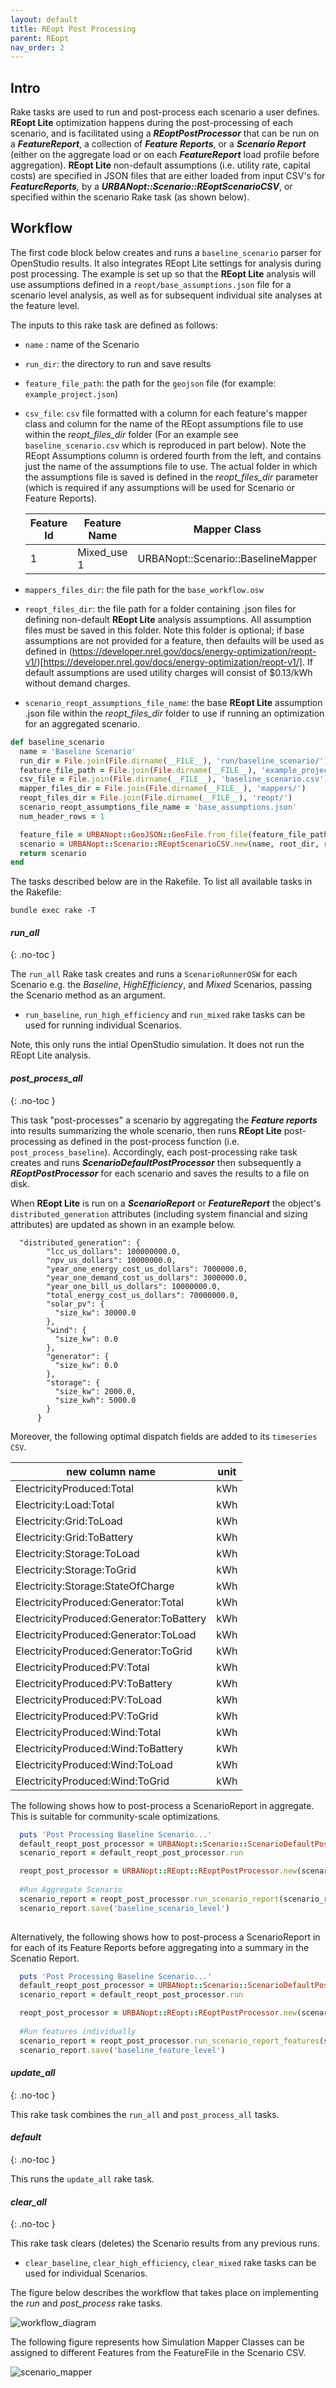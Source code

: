 ```yaml
---
layout: default
title: REopt Post Processing
parent: REopt
nav_order: 2
---
```

## Intro

Rake tasks are used to run and post-process each scenario a user defines. **REopt Lite** optimization happens during the post-processing of each scenario, and is facilitated using a _**REoptPostProcessor**_ that can be run on a _**FeatureReport**_, a collection of _**Feature Reports**_, or a _**Scenario Report**_ (either on the aggregate load or on each _**FeatureReport**_ load profile before aggregation). **REopt Lite** non-default assumptions (i.e. utility rate, capital costs) are specified in JSON files that are either loaded from input CSV's for _**FeatureReports**,_ by a  _**URBANopt::Scenario::REoptScenarioCSV**_, or specified within the scenario Rake task (as shown below). 

## Workflow

The first code block below creates and runs a `baseline_scenario` parser for OpenStudio results. It also integrates REopt Lite settings for analysis during post processing. The example is set up so that the **REopt Lite** analysis will use assumptions defined in a `reopt/base_assumptions.json` file for a scenario level analysis, as well as for subsequent individual site analyses at the feature level. 

The inputs to this rake task are defined as follows:

- `name` : name of the Scenario
- `run_dir`: the directory to run and save results
- `feature_file_path`: the  path for the `geojson` file (for example: `example_project.json`)
- `csv_file`: `csv` file formatted with a column for each feature's mapper class and column for the name of the REopt assumptions file to use within the _reopt_files_dir_ folder (For an example see `baseline_scenario.csv` which is reproduced in part below). Note the REopt Assumptions column is ordered fourth from the left, and contains just the name of the assumptions file to use. The actual folder in which the assumptions file is saved is defined in the _reopt_files_dir_ parameter (which is required if any assumptions will be used for Scenario or Feature Reports).

  | Feature Id | Feature Name | Mapper Class                       | REopt Assumptions     |
  |------------|--------------|------------------------------------|-----------------------| 
  | 1          | Mixed_use 1  | URBANopt::Scenario::BaselineMapper | base_assumptions.json | 

- `mappers_files_dir`: the file path for the `base_workflow.osw`
- `reopt_files_dir`: the file path for a folder containing .json files for defining non-default **REopt Lite** analysis assumptions. All assumption files must be saved in this folder. Note this folder is optional; if base assumptions are not provided for a feature, then defaults will be used as defined in (https://developer.nrel.gov/docs/energy-optimization/reopt-v1/)[https://developer.nrel.gov/docs/energy-optimization/reopt-v1/].  If default assumptions are used utility charges will consist of $0.13/kWh without demand charges.
- `scenario_reopt_assumptions_file_name`: the base **REopt Lite** assumption .json file within the _reopt_files_dir_ folder to use if running an optimization for an aggregated scenario.

````ruby
def baseline_scenario
  name = 'Baseline Scenario'
  run_dir = File.join(File.dirname(__FILE__), 'run/baseline_scenario/')
  feature_file_path = File.join(File.dirname(__FILE__), 'example_project.json')
  csv_file = File.join(File.dirname(__FILE__), 'baseline_scenario.csv')
  mapper_files_dir = File.join(File.dirname(__FILE__), 'mappers/')
  reopt_files_dir = File.join(File.dirname(__FILE__), 'reopt/')
  scenario_reopt_assumptions_file_name = 'base_assumptions.json'
  num_header_rows = 1

  feature_file = URBANopt::GeoJSON::GeoFile.from_file(feature_file_path)
  scenario = URBANopt::Scenario::REoptScenarioCSV.new(name, root_dir, run_dir, feature_file, mapper_files_dir, csv_file, num_header_rows, reopt_files_dir, scenario_reopt_assumptions_file_name)
  return scenario
end
````

The tasks described below are in the Rakefile. To list all available tasks in the Rakefile:

```terminal
bundle exec rake -T
```

#### *run_all*

{: .no-toc }

The `run_all` Rake task creates and runs a `ScenarioRunnerOSW` for each Scenario e.g. the
*Baseline*, *HighEfficiency*, and *Mixed* Scenarios, passing the Scenario method as an argument.

- `run_baseline`, `run_high_efficiency` and `run_mixed` rake tasks can be used for running individual Scenarios.

Note, this only runs the intial OpenStudio simulation. It does not run the REopt Lite analysis.

#### *post_process_all*

{: .no-toc }

This task "post-processes" a scenario by aggregating the _**Feature reports**_ into results summarizing the whole scenario, then runs **REopt Lite** post-processing as defined in the post-process function (i.e. `post_process_baseline`). Accordingly, each post-processing rake task creates and runs _**ScenarioDefaultPostProcessor**_ then subsequently a _**REoptPostProcessor**_ for each scenario and saves the results to a file on disk.

When **REopt Lite** is run on a _**ScenarioReport**_ or _**FeatureReport**_ the object's `distributed_generation` attributes (including system financial and sizing attributes) are updated as shown in an example below. 

```
  "distributed_generation": {
        "lcc_us_dollars": 100000000.0,
        "npv_us_dollars": 10000000.0,
        "year_one_energy_cost_us_dollars": 7000000.0,
        "year_one_demand_cost_us_dollars": 3000000.0,
        "year_one_bill_us_dollars": 10000000.0,
        "total_energy_cost_us_dollars": 70000000.0,
        "solar_pv": {
          "size_kw": 30000.0
        },
        "wind": {
          "size_kw": 0.0
        },
        "generator": {
          "size_kw": 0.0
        },
        "storage": {
          "size_kw": 2000.0,
          "size_kwh": 5000.0
        }
      }
```

Moreover, the following optimal dispatch fields are added to its `timeseries CSV`.

|            new column name               |  unit   |
| -----------------------------------------| ------- |
| ElectricityProduced:Total                | kWh     |
| Electricity:Load:Total                   | kWh     |
| Electricity:Grid:ToLoad                  | kWh     |
| Electricity:Grid:ToBattery               | kWh     |
| Electricity:Storage:ToLoad               | kWh     |
| Electricity:Storage:ToGrid               | kWh     |
| Electricity:Storage:StateOfCharge        | kWh     |
| ElectricityProduced:Generator:Total      | kWh     |
| ElectricityProduced:Generator:ToBattery  | kWh     |
| ElectricityProduced:Generator:ToLoad     | kWh     |
| ElectricityProduced:Generator:ToGrid     | kWh     |
| ElectricityProduced:PV:Total             | kWh     |
| ElectricityProduced:PV:ToBattery         | kWh     |
| ElectricityProduced:PV:ToLoad            | kWh     |
| ElectricityProduced:PV:ToGrid            | kWh     |
| ElectricityProduced:Wind:Total           | kWh     |
| ElectricityProduced:Wind:ToBattery       | kWh     |
| ElectricityProduced:Wind:ToLoad          | kWh     |
| ElectricityProduced:Wind:ToGrid          | kWh     |


The following shows how to post-process a ScenarioReport in aggregate. This is suitable for community-scale optimizations. 

````ruby
  puts 'Post Processing Baseline Scenario...'
  default_reopt_post_processor = URBANopt::Scenario::ScenarioDefaultPostProcessor.new(baseline_scenario) 
  scenario_report = default_reopt_post_processor.run

  reopt_post_processor = URBANopt::REopt::REoptPostProcessor.new(scenario_report,baseline_scenario.scenario_reopt_assumptions_file, baseline_scenario.reopt_feature_assumptions, DEVELOPER_NREL_KEY) 
  
  #Run Aggregate Scenario
  scenario_report = reopt_post_processor.run_scenario_report(scenario_report, reopt_post_processor.scenario_reopt_default_assumptions_hash, reopt_post_processor.scenario_reopt_default_output_file, reopt_post_processor.scenario_timeseries_default_output_file)
  scenario_report.save('baseline_scenario_level')
  
````

Alternatively, the following shows how to post-process a ScenarioReport in for each of its Feature Reports before aggregating into a summary in the Scenatio Report.

````ruby
  puts 'Post Processing Baseline Scenario...'
  default_reopt_post_processor = URBANopt::Scenario::ScenarioDefaultPostProcessor.new(baseline_scenario) 
  scenario_report = default_reopt_post_processor.run

  reopt_post_processor = URBANopt::REopt::REoptPostProcessor.new(scenario_report,baseline_scenario.scenario_reopt_assumptions_file, baseline_scenario.reopt_feature_assumptions, DEVELOPER_NREL_KEY) 
  
  #Run features individually  
  scenario_report = reopt_post_processor.run_scenario_report_features(scenario_report, reopt_post_processor.feature_reports_reopt_default_assumption_hashes, reopt_post_processor.feature_reports_reopt_default_output_files, reopt_post_processor.feature_reports_timeseries_default_output_files)
  scenario_report.save('baseline_feature_level')
````


#### *update_all*

{: .no-toc }

This rake task combines the `run_all` and `post_process_all` tasks.

#### *default*

{: .no-toc }

This runs the `update_all` rake task.

#### *clear_all*

{: .no-toc }

This rake task clears (deletes) the Scenario results from any previous runs.

- `clear_baseline`, `clear_high_efficiency`, `clear_mixed` rake tasks can be used for
  individual Scenarios.

The figure below describes the workflow that takes place on  implementing the *run* and *post_process* rake tasks.

![workflow_diagram](../doc_files/reopt-workflow-diagram.png)


The following figure represents how Simulation Mapper Classes can be assigned to different
Features from the FeatureFile in the Scenario CSV.

![scenario_mapper](../doc_files/reopt-scenario_mapper.png)